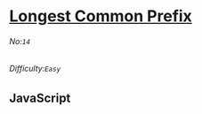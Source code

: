 # [Longest Common Prefix](https://leetcode.com/problems/longest-common-prefix/#/description)
###### No:`14`
###### Difficulty:`Easy`
## JavaScript


```js
```
